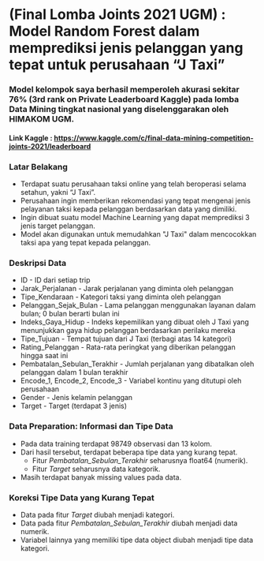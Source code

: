 # (Final Lomba Joints 2021 UGM) : Model Random Forest dalam memprediksi jenis pelanggan yang tepat untuk perusahaan “J Taxi”  
### Model kelompok saya berhasil memperoleh akurasi sekitar 76% (3rd rank on Private Leaderboard Kaggle) pada lomba Data Mining tingkat nasional yang diselenggarakan oleh HIMAKOM UGM.
#### Link Kaggle : https://www.kaggle.com/c/final-data-mining-competition-joints-2021/leaderboard

### Latar Belakang
* Terdapat suatu perusahaan taksi online yang telah beroperasi selama setahun, yakni “J Taxi”.
* Perusahaan ingin memberikan rekomendasi yang tepat mengenai jenis pelayanan taksi kepada pelanggan berdasarkan data yang dimiliki.
* Ingin dibuat suatu model Machine Learning yang dapat memprediksi 3 jenis target pelanggan.
* Model akan digunakan untuk memudahkan "J Taxi" dalam mencocokkan taksi apa yang tepat kepada pelanggan.

### Deskripsi Data
* ID - ID dari setiap trip
* Jarak_Perjalanan - Jarak perjalanan yang diminta oleh pelanggan
* Tipe_Kendaraan - Kategori taksi yang diminta oleh pelanggan
* Pelanggan_Sejak_Bulan - Lama pelanggan menggunakan layanan dalam bulan; 0 bulan berarti bulan ini
* Indeks_Gaya_Hidup - Indeks kepemilikan yang dibuat oleh J Taxi yang menunjukkan gaya hidup pelanggan berdasarkan perilaku mereka
* Tipe_Tujuan - Tempat tujuan dari J Taxi (terbagi atas 14 kategori)
* Rating_Pelanggan - Rata-rata peringkat yang diberikan pelanggan hingga saat ini
* Pembatalan_Sebulan_Terakhir - Jumlah perjalanan yang dibatalkan oleh pelanggan dalam 1 bulan terakhir
* Encode_1, Encode_2, Encode_3 - Variabel kontinu yang ditutupi oleh perusahaan
* Gender - Jenis kelamin pelanggan
* Target - Target (terdapat 3 jenis)

### Data Preparation: Informasi dan Tipe Data
* Pada data training terdapat 98749 observasi dan 13 kolom.
* Dari hasil tersebut, terdapat beberapa tipe data yang kurang tepat.
     * Fitur *Pembatalan_Sebulan_Terakhir* seharusnya float64 (numerik).
     * Fitur *Target* seharusnya data kategorik.
* Masih terdapat banyak missing values pada data.

### Koreksi Tipe Data yang Kurang Tepat
* Data pada fitur *Target* diubah menjadi kategori.
* Data pada fitur *Pembatalan_Sebulan_Terakhir* diubah menjadi data numerik.
* Variabel lainnya yang memiliki tipe data object diubah menjadi tipe data kategori.



